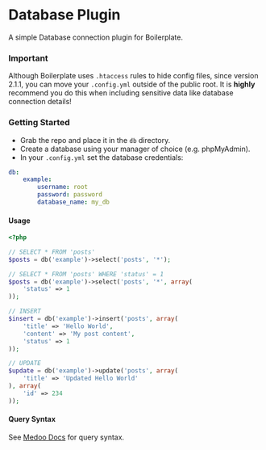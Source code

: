 # Database Plugin

A simple Database connection plugin for Boilerplate.

### Important

Although Boilerplate uses `.htaccess` rules to hide config files, since version 2.1.1, you can move your `.config.yml` outside of the public root. It is __highly__ recommend you do this when including sensitive data like database connection details!

### Getting Started

- Grab the repo and place it in the `db` directory.
- Create a database using your manager of choice (e.g. phpMyAdmin).
- In your `.config.yml` set the database credentials:

```yaml
db:
    example:
        username: root
        password: password
        database_name: my_db
```

#### Usage

```php
<?php

// SELECT * FROM 'posts'
$posts = db('example')->select('posts', '*');

// SELECT * FROM 'posts' WHERE 'status' = 1
$posts = db('example')->select('posts', '*', array(
    'status' => 1
));

// INSERT
$insert = db('example')->insert('posts', array(
    'title' => 'Hello World',
    'content' => 'My post content',
    'status' => 1
));

// UPDATE
$update = db('example')->update('posts', array(
    'title' => 'Updated Hello World'
), array(
    'id' => 234
));
```

#### Query Syntax
See [Medoo Docs](http://medoo.in/doc) for query syntax.
